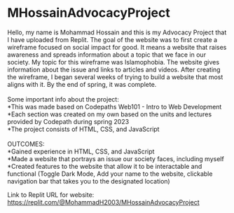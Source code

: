# MHossainAdvocacyProject
Hello, my name is Mohammad Hossain and this is my Advocacy Project that I have uploaded from Replit. The goal of the website was to first create a wireframe focused on social impact for good. It means a website that raises awareness and spreads information about a topic that we face in our society.
My topic for this wireframe was Islamophobia. The website gives information about the issue and links to articles and videos. After creating the wireframe, I began several weeks of trying to build a website that most aligns with it. By the end of spring, it was complete. <br />
<br />Some important info about the project: <br />
  *This was made based on Codepaths Web101 - Intro to Web Development <br />
  *Each section was created on my own based on the units and lectures provided by Codepath during spring 2023  <br />
  *The project consists of HTML, CSS, and JavaScript <br />
<br /> OUTCOMES: <br />
  *Gained experience in HTML, CSS, and JavaScript<br />
  *Made a website that portrays an issue our society faces, including myself<br />
  *Created features to the website that allow it to be interactable and functional (Toggle Dark Mode, Add your name to the website, clickable navigation bar that takes you to the designated location)<br />

Link to Replit URL for website:<br />
https://replit.com/@MohammadH2003/MHossainAdvocacyProject  

  
